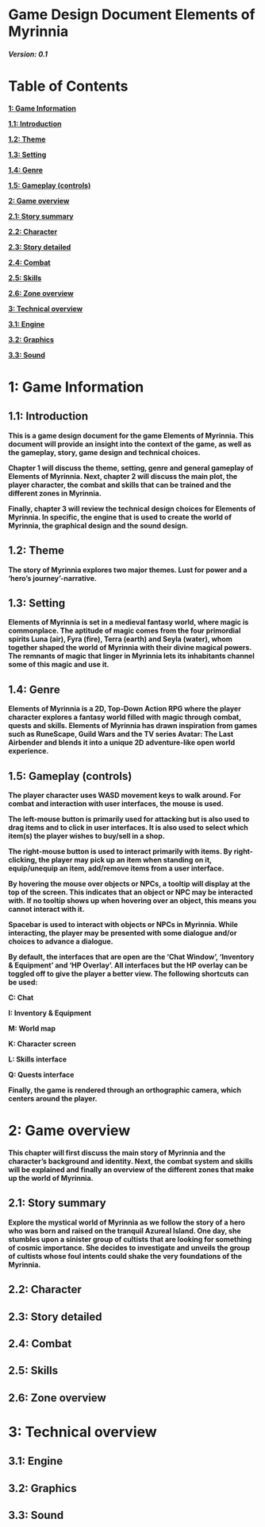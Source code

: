 
# **Game Design Document Elements of Myrinnia**

##### Version: 0.1

# Table of Contents


**[1: Game Information](#1-game-information)**

**[1.1: Introduction](#11-introduction)**

**[1.2: Theme](#12-theme)**

**[1.3: Setting](13-setting)**

**[1.4: Genre](14-genre)**

**[1.5: Gameplay (controls)](15-gameplay-controls)**

**[2: Game overview](2-game-overview)**

**[2.1: Story summary](21-story-summary)**

**[2.2: Character](#22-character)**

**[2.3: Story detailed](#23-story-detailed)**

**[2.4: Combat](#24-combat)**

**[2.5: Skills](#25-skills)**

**[2.6: Zone overview](#26-zone-overview)**

**[3: Technical overview](#3-technical-overview)**

**[3.1: Engine](#31-engine)**

**[3.2: Graphics](#32-graphics)**

**[3.3: Sound](#33-sound)**

  

# **1: Game Information**

## **1.1: Introduction**

**This is a game design document for the game Elements of Myrinnia. This document will provide an insight into the context of the game, as well as the gameplay, story, game design and technical choices.**

**Chapter 1 will discuss the theme, setting, genre and general gameplay of Elements of Myrinnia. Next, chapter 2 will discuss the main plot, the player character, the combat and skills that can be trained and the different zones in Myrinnia.**

**Finally, chapter 3 will review the technical design choices for Elements of Myrinnia. In specific, the engine that is used to create the world of Myrinnia, the graphical design and the sound design.**

## **1.2: Theme**

**The story of Myrinnia explores two major themes. Lust for power and a ‘hero’s journey’-narrative.**

## **1.3: Setting**

**Elements of Myrinnia is set in a medieval fantasy world, where magic is commonplace. The aptitude of magic comes from the four primordial spirits Luna (air), Fyra (fire), Terra (earth) and Seyla (water), whom together shaped the world of Myrinnia with their divine magical powers. The remnants of magic that linger in Myrinnia lets its inhabitants channel some of this magic and use it.**

## **1.4: Genre**

**Elements of Myrinnia is a 2D, Top-Down Action RPG where the player character explores a fantasy world filled with magic through combat, quests and skills. Elements of Myrinnia has drawn inspiration from games such as RuneScape, Guild Wars and the TV series Avatar: The Last Airbender and blends it into a unique 2D adventure-like open world experience.**

## **1.5: Gameplay (controls)**

**The player character uses WASD movement keys to walk around. For combat and interaction with user interfaces, the mouse is used.**

**The left-mouse button is primarily used for attacking but is also used to drag items and to click in user interfaces. It is also used to select which item(s) the player wishes to buy/sell in a shop.**

**The right-mouse button is used to interact primarily with items. By right-clicking, the player may pick up an item when standing on it, equip/unequip an item, add/remove items from a user interface.**

**By hovering the mouse over objects or NPCs, a tooltip will display at the top of the screen. This indicates that an object or NPC may be interacted with. If no tooltip shows up when hovering over an object, this means you cannot interact with it.**

**Spacebar is used to interact with objects or NPCs in Myrinnia. While interacting, the player may be presented with some dialogue and/or choices to advance a dialogue.**

**By default, the interfaces that are open are the ‘Chat Window’, ‘Inventory & Equipment’ and ‘HP Overlay’. All interfaces but the HP overlay can be toggled off to give the player a better view. The following shortcuts can be used:**

**C: Chat**

**I: Inventory & Equipment**

**M: World map**

**K: Character screen**

**L: Skills interface**

**Q: Quests interface**

**Finally, the game is rendered through an orthographic camera, which centers around the player.**

# **2: Game overview**

**This chapter will first discuss the main story of Myrinnia and the character’s background and identity. Next, the combat system and skills will be explained and finally an overview of the different zones that make up the world of Myrinnia.**

## **2.1: Story summary**

**Explore the mystical world of Myrinnia as we follow the story of a hero who was born and raised on the tranquil Azureal Island. One day, she stumbles upon a sinister group of cultists that are looking for something of cosmic importance. She decides to investigate and unveils the group of cultists whose foul intents could shake the very foundations of the Myrinnia.**

## **2.2: Character**

## **2.3: Story detailed**

## **2.4: Combat**

## **2.5: Skills**

## **2.6: Zone overview**

# **3: Technical overview**

## **3.1: Engine**

## **3.2: Graphics**

## **3.3: Sound**
